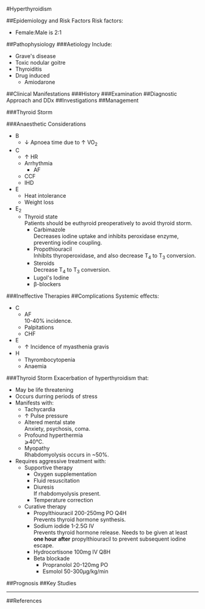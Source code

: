 #Hyperthyroidism



##Epidemiology and Risk Factors
Risk factors:
* Female:Male is 2:1

##Pathophysiology
###Aetiology
Include:
* Grave's disease
* Toxic nodular goitre
* Thyroiditis
* Drug induced
	* Amiodarone

##Clinical Manifestations
###History
###Examination
##Diagnostic Approach and DDx
##Investigations
##Management


###Thyroid Storm

###Anaesthetic Considerations
* B
	* ↓ Apnoea time due to ↑ VO<sub>2</sub>
* C
	* ↑ HR
	* Arrhythmia
		* AF
	* CCF
	* IHD
* E
	* Heat intolerance
	* Weight loss
* E<sub>2</sub>
	* Thyroid state  
	Patients should be euthyroid preoperatively to avoid thyroid storm.
		* Carbimazole  
		Decreases iodine uptake and inhibits peroxidase enzyme, preventing iodine coupling.
		* Propothiouracil  
		Inhibits thyroperoxidase, and also decrease T<sub>4</sub> to T<sub>3</sub> conversion.
		* Steroids  
		Decrease T<sub>4</sub> to T<sub>3</sub> conversion.
		* Lugol's Iodine
		* β-blockers


###Ineffective Therapies
##Complications
Systemic effects:
* C
	* AF  
	10-40% incidence.
	* Palpitations
	* CHF
* E
	* ↑ Incidence of myasthenia gravis
* H
	* Thyrombocytopenia
	* Anaemia

###Thyroid Storm
Exacerbation of hyperthyroidism that:
* May be life threatening
* Occurs durring periods of stress
* Manifests with:
	* Tachycardia
	* ↑ Pulse pressure
	* Altered mental state  
	Anxiety, psychosis, coma.
	* Profound hyperthermia  
	⩾40°C.
	* Myopathy  
	Rhabdomyolysis occurs in ~50%.
* Requires aggressive treatment with:
	* Supportive therapy
		* Oxygen supplementation
		* Fluid resuscitation
		* Diuresis  
		If rhabdomyolysis present.
		* Temperature correction
	* Curative therapy
		* Propylthiouracil 200-250mg PO Q4H  
		Prevents thyroid hormone synthesis.
		* Sodium iodide 1-2.5G IV  
		Prevents thyroid hormone release. Needs to be given at least **one hour after** propylthiouracil to prevent subsequent iodine escape.
		* Hydrocortisone 100mg IV Q8H
		* Beta blockade
			* Propranolol 20-120mg PO
			* Esmolol 50-300μg/kg/min

##Prognosis
##Key Studies

---
##References